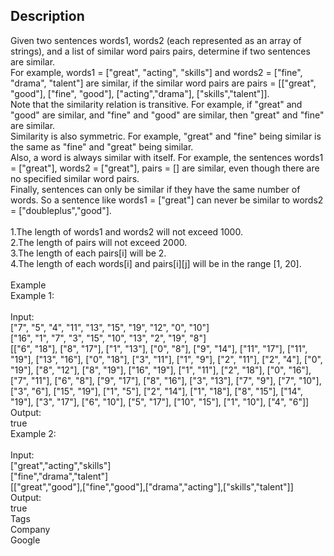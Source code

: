 ## Description <br> 
Given two sentences words1, words2 (each represented as an array of strings), and a list of similar word pairs pairs, determine if two sentences are similar. <br> 
For example, words1 = ["great", "acting", "skills"] and words2 = ["fine", "drama", "talent"] are similar, if the similar word pairs are pairs = [["great", "good"], ["fine", "good"], ["acting","drama"], ["skills","talent"]]. <br> 
Note that the similarity relation is transitive. For example, if "great" and "good" are similar, and "fine" and "good" are similar, then "great" and "fine" are similar. <br> 
Similarity is also symmetric. For example, "great" and "fine" being similar is the same as "fine" and "great" being similar. <br> 
Also, a word is always similar with itself. For example, the sentences words1 = ["great"], words2 = ["great"], pairs = [] are similar, even though there are no specified similar word pairs. <br> 
Finally, sentences can only be similar if they have the same number of words. So a sentence like words1 = ["great"] can never be similar to words2 = ["doubleplus","good"]. <br> <br> 
1.The length of words1 and words2 will not exceed 1000. <br> 
2.The length of pairs will not exceed 2000. <br> 
3.The length of each pairs[i] will be 2. <br> 
4.The length of each words[i] and pairs[i][j] will be in the range [1, 20]. <br> <br> 
Example <br> 
Example 1: <br> <br> 
Input: <br> 
["7", "5", "4", "11", "13", "15", "19", "12", "0", "10"] <br> 
["16", "1", "7", "3", "15", "10", "13", "2", "19", "8"] <br> 
[["6", "18"], ["8", "17"], ["1", "13"], ["0", "8"], ["9", "14"], ["11", "17"], ["11", "19"], ["13", "16"], ["0", "18"], ["3", "11"], ["1", "9"], ["2", "11"], ["2", "4"], ["0", "19"], ["8", "12"], ["8", "19"], ["16", "19"], ["1", "11"], ["2", "18"], ["0", "16"], ["7", "11"], ["6", "8"], ["9", "17"], ["8", "16"], ["3", "13"], ["7", "9"], ["7", "10"], ["3", "6"], ["15", "19"], ["1", "5"], ["2", "14"], ["1", "18"], ["8", "15"], ["14", "19"], ["3", "17"], ["6", "10"], ["5", "17"], ["10", "15"], ["1", "10"], ["4", "6"]] <br> 
Output: <br> 
true <br> 
Example 2: <br> <br> 
Input: <br> 
["great","acting","skills"] <br> 
["fine","drama","talent"] <br> 
[["great","good"],["fine","good"],["drama","acting"],["skills","talent"]] <br> 
Output: <br> 
true <br> 
Tags <br> 
Company <br> 
Google <br> 
